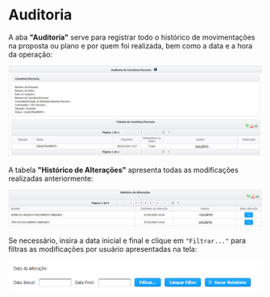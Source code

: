 # Auditoria

A aba **"Auditoria"** serve para registrar todo o histórico de movimentações na proposta ou plano e por quem foi realizada, bem como a data e a hora da operação:

![](<../../../.gitbook/assets/image (167).png>)

A tabela **"Histórico de Alterações"** apresenta todas as modificações realizadas anteriormente:

![](<../../../.gitbook/assets/image (11) (1) (2) (1).png>)

Se necessário, insira a data inicial e final e clique em `"Filtrar..."` para filtras as modificações por usuário apresentadas na tela:

![](<../../../.gitbook/assets/image (5) (1) (1) (1) (1).png>)
